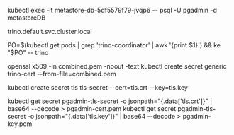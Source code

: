 kubectl exec -it metastore-db-5df5579f79-jvqp6 -- psql -U pgadmin -d metastoreDB


trino.default.svc.cluster.local

PO=$(kubectl get pods | grep 'trino-coordinator' | awk '{print $1}') && ke "$PO" -- trino


openssl x509 -in combined.pem -noout -text
kubectl create secret generic trino-cert --from-file=combined.pem

kubectl create secret tls tls-secret --cert=tls.crt --key=tls.key

kubectl get secret pgadmin-tls-secret -o jsonpath="{.data['tls\.crt']}" | base64 --decode > pgadmin-cert.pem
kubectl get secret pgadmin-tls-secret -o jsonpath="{.data['tls\.key']}" | base64 --decode > pgadmin-key.pem